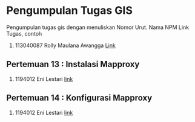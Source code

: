 # Pengumpulan Tugas GIS
Pengumpulan tugas gis dengan menuliskan
Nomor Urut. Nama NPM Link Tugas, contoh
1. 113040087 Rolly Maulana Awangga [Link](https://kampus.awangga.net/)

## Pertemuan 13 : Instalasi Mapproxy
1. 1194012 Eni Lestari [link](https://youtu.be/ZnDokjfUiVk)


## Pertemuan 14 : Konfigurasi Mapproxy
1. 1194012 Eni Lestari [link](https://youtu.be/XL_gvqy-ZuM)
